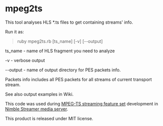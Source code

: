 mpeg2ts
=======

This tool analyses HLS *.ts files to get containing streams' info.

Run it as:
> ruby mpeg2ts.rb [ts_name] [-v] [--output]

ts_name - name of HLS fragment you need to analyze 

-v - verbose output

--output - name of output directory for PES packets info.

Packets info includes all PES packets for all streams of current transport stream.

See also output examples in Wiki.


This code was used during [MPEG-TS streaming feature set](https://softvelum.com/nimble/mpegts/) development in [Nimble Streamer media server](https://softvelum.com/nimble/).


This product is released under MIT license.
